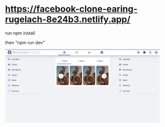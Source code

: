 # https://facebook-clone-earing-rugelach-8e24b3.netlify.app/

run npm install

then "npm run dev"

![](images/Facebook-clone.jpg)
